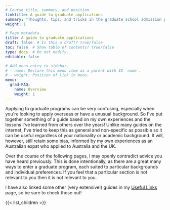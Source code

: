 ```yaml
---
# Course title, summary, and position.
linktitle: A guide to graduate applications
summary: "Thoughts, tips, and tricks in the graduate school admission process"
weight: 1

# Page metadata.
title: A guide to graduate applications
draft: false  # Is this a draft? true/false
toc: false  # Show table of contents? true/false
type: docs  # Do not modify.
editable: false 

# Add menu entry to sidebar.
# - name: Declare this menu item as a parent with ID `name`.
# - weight: Position of link in menu.
menu:
  grad-FAQ:
    name: Overview
    weight: 1
---
```


Applying to graduate programs can be very confusing, especially when you're looking to apply overseas or have a unusual background. So I've put together something of a guide based on my own experiences and the lessons I've learned from others over the years! Unlike many guides on the internet, I've tried to keep this as general and non-specific as possible so it can be useful regardless of your nationality or academic background. It will, however, still retain some bias, informed by my own experiences as an Australian expat who applied to Australia and the UK. 

Over the course of the following pages, I may openly contradict advice you have heard previously. This is done intentionally, as there are a great many ways to enter a graduate program, each suited to particular backgrounds and individual preferences. If you feel that a particular section is not relevant to you then it is not relevant to you.

I have also linked some other (very extensive!) guides in my [Useful Links](https://www.paytonelyce.com/resource/useful-links/applying/) page, so be sure to check those out! 

{{< list_children >}}
